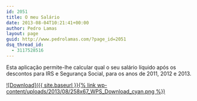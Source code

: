 ```yaml
---
id: 2051
title: O meu Salário
date: 2013-08-04T10:21:41+00:00
author: Pedro Lamas
layout: page
guid: http://www.pedrolamas.com/?page_id=2051
dsq_thread_id:
  - 3117528516
---
```

Esta aplicação permite-lhe calcular qual o seu salário líquido após os descontos para IRS e Segurança Social, para os anos de 2011, 2012 e 2013.

[![Download]({{ site.baseurl }}{% link wp-content/uploads/2013/08/258x67_WPS_Download_cyan.png %})](http://windowsphone.com/s?appid=0efd4c52-4398-4e39-a484-fec50748a1c1)